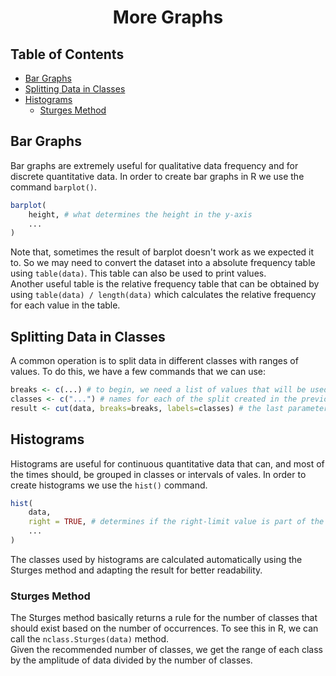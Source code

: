 <h1 align="center"> More Graphs </h1>

<h2>Table of Contents </h2>

- [Bar Graphs](#bar-graphs)
- [Splitting Data in Classes](#splitting-data-in-classes)
- [Histograms](#histograms)
  - [Sturges Method](#sturges-method)


## Bar Graphs

Bar graphs are extremely useful for qualitative data frequency and for discrete quantitative data. In order to create bar graphs in R we use the command ```barplot()```.  

```R
barplot(
    height, # what determines the height in the y-axis
    ...
)

```

Note that, sometimes the result of barplot doesn't work as we expected it to. So we may need to convert the dataset into a absolute frequency table using ```table(data)```.
This table can also be used to print values.  
Another useful table is the relative frequency table that can be obtained by using ```table(data) / length(data)``` which calculates the relative frequency for each value in the table.

## Splitting Data in Classes

A common operation is to split data in different classes with ranges of values. To do this, we have a few commands that we can use:

```R
breaks <- c(...) # to begin, we need a list of values that will be used to split the values into classes
classes <- c("...") # names for each of the split created in the previous command
result <- cut(data, breaks=breaks, labels=classes) # the last parameter is optional but provides better output
```


## Histograms

Histograms are useful for continuous quantitative data that can, and most of the times should, be grouped in classes or intervals of vales. In order to create histograms we use the ```hist()``` command.  

```R
hist(
    data,
    right = TRUE, # determines if the right-limit value is part of the class
    ...
)
```

The classes used by histograms are calculated automatically using the Sturges method and adapting the result for better readability.  

### Sturges Method

The Sturges method basically returns a rule for the number of classes that should exist based on the number of occurrences. To see this in R, we can call the ```nclass.Sturges(data)``` method.  
Given the recommended number of classes, we get the range of each class by the amplitude of data divided by the number of classes.

